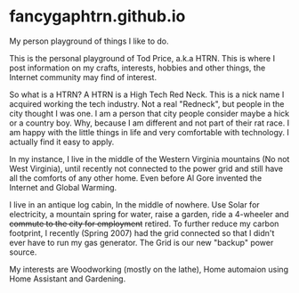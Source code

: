 # fancygaphtrn.github.io
My person playground of things I like to do.

This is the personal playground of Tod Price, a.k.a HTRN. This is where I post information on my crafts, interests, hobbies and other things, the Internet community may find of interest.

So what is a HTRN? A HTRN is a High Tech Red Neck. This is a nick name I acquired working the tech industry. Not a real "Redneck", but people in the city thought I was one. I am a person that city people consider maybe a hick or a country boy. Why, because I am different and not part of their rat race. I am happy with the little things in life and very comfortable with technology. I actually find it easy to apply.

In my instance, I live in the middle of the Western Virginia mountains (No not West Virginia), until recently not connected to the power grid and still have all the comforts of any other home. Even before Al Gore invented the Internet and Global Warming.

I live in an antique log cabin, In the middle of nowhere.  Use Solar for electricity, a mountain spring for water, raise a garden, ride a 4-wheeler and ~~commute to the city for employment~~ retired. To further reduce my carbon footprint, I recently (Spring 2007) had the grid connected so that I didn't ever have to run my gas generator. The Grid is our new "backup" power source.

My interests are Woodworking (mostly on the lathe),  Home automaion using Home Assistant and Gardening.
